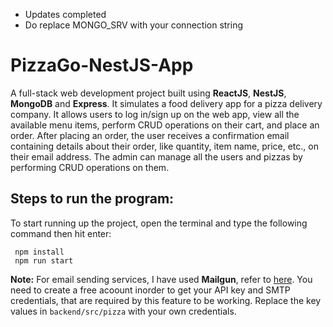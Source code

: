* Updates completed
* Do replace MONGO_SRV with your connection string

# PizzaGo-NestJS-App
A full-stack web development project built using **ReactJS**, **NestJS**, **MongoDB** and **Express**. It simulates a food delivery app for a pizza delivery company. It allows users to log in/sign up on the web app, view all the available menu items, perform CRUD operations on their cart, and place an order. After placing an order, the user receives a confirmation email containing details about their order, like quantity, item name, price, etc., on their email address. The admin can manage all the users and pizzas by performing CRUD operations on them.

## Steps to run the program:
To start running up the project, open the terminal and type the following command then hit enter:
```
 npm install
 npm run start
```

**Note:** For email sending services, I have used **Mailgun**, refer to [here](https://www.mailgun.com/). You need to create a free acoount inorder to get your API key
and SMTP credentials, that are required by this feature to be working. Replace the key values in ```backend/src/pizza``` with your own credentials.
